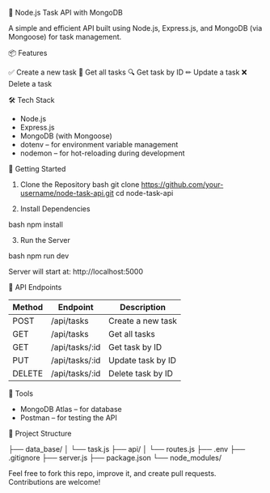 🧩 Node.js Task API with MongoDB

A simple and efficient API built using Node.js, Express.js, and MongoDB (via Mongoose) for task management.

📦 Features

✅ Create a new task
📄 Get all tasks
🔍 Get task by ID
✏ Update a task
❌ Delete a task

🛠 Tech Stack

* Node.js
* Express.js
* MongoDB (with Mongoose)
* dotenv – for environment variable management
* nodemon – for hot-reloading during development

🚀 Getting Started

1. Clone the Repository
bash
git clone https://github.com/your-username/node-task-api.git
cd node-task-api

2. Install Dependencies

bash
npm install

3. Run the Server

bash
npm run dev

Server will start at: http://localhost:5000

📮 API Endpoints

| Method | Endpoint | Description |
| --- | --- | --- |
| POST | /api/tasks | Create a new task |
| GET | /api/tasks | Get all tasks |
| GET | /api/tasks/:id | Get task by ID |
| PUT | /api/tasks/:id | Update task by ID |
| DELETE | /api/tasks/:id | Delete task by ID |

🔗 Tools

- MongoDB Atlas – for database
- Postman – for testing the API

📁 Project Structure

├── data_base/
│ └── task.js
├── api/
│ └── routes.js
├── .env
├── .gitignore
├── server.js
├── package.json
└── node_modules/

Feel free to fork this repo, improve it, and create pull requests. Contributions are welcome!